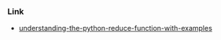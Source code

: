 ### Link
- [understanding-the-python-reduce-function-with-examples](https://codeburst.io/understanding-the-python-reduce-function-with-examples-4bb07de14816)